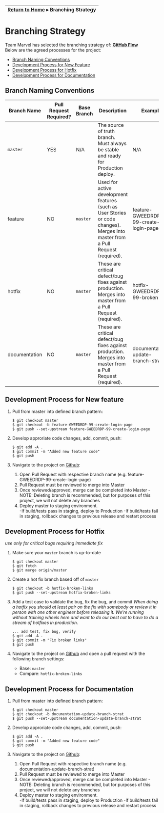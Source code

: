 | [Return to Home](README.md) ▸ **Branching Strategy** |
| ---------------------------------------------------- |

# Branching Strategy

Team Marvel has selected the branching strategy of:  [**GitHub Flow**](https://guides.github.com/introduction/flow/)  
Below are the agreed processes for the project:
- [Branch Naming Conventions](#branch-naming-conventions)
- [Development Process for New Feature](#development-process-for-new-feature)
- [Development Process for Hotfix](#development-process-for-hotfix)
- [Development Process for Documentation](#development-process-for-hotfix)

## Branch Naming Conventions

| Branch Name | Pull Request Required? | Base Branch | Description | Example |      
| ------------|------------------------|-------------|-------------|---------|
| `master`    | YES                    | N/A         | The source of truth branch.  Must always be stable and ready for Production deploy. | N/A
| feature | NO                         | `master`    | Used for active development features (such as User Stories or code changes).  Merges into master from a Pull Request (required). | feature-GWEEDRDP-99-create-login-page
| hotfix | NO                      | `master`    | These are critical defect/bug fixes against production. Merges into master from a Pull Request (required). | hotfix-GWEEDRDP-99-broken-link
| documentation | NO                      | `master`    | These are critical defect/bug fixes against production. Merges into master from a Pull Request (required). | documentation-update-branch-strat

## Development Process for New feature

1. Pull from master into defined branch pattern:
   ```
   $ git checkout master
   $ git checkout -b feature-GWEEDRDP-99-create-login-page
   $ git push --set-upstream feature-GWEEDRDP-99-create-login-page
   ```

2. Develop approriate code changes, add, commit, push:
   ```
   $ git add -A .
   $ git commit -m "Added new feature code"
   $ git push
   ```

3. Navigate to the project on [Github](www.github.com):
   1. Open Pull Request with respective branch name (e.g. feature-GWEEDRDP-99-create-login-page)
   2. Pull Request must be reviewed to merge into Master
   3. Once reviewed/approved, merge can be completed into Master
      -NOTE:  Deleting branch is recommended, but for purposes of this project, we will not delete any branches
   4. Deploy master to staging environment.  
      -If build/tests pass in staging, deploy to Production
      -If build/tests fail in staging, rollback changes to previous release and restart process



## Development Process for Hotfix
*use only for critical bugs requiring immediate fix*

1. Make sure your `master` branch is up-to-date

   ```
   $ git checkout master
   $ git fetch
   $ git merge origin/master
   ```

2. Create a hot fix branch based off of `master`

   ```
   $ git checkout -b hotfix-broken-links
   $ git push --set-upstream hotfix-broken-links
   ```

3. Add a test case to validate the bug, fix the bug, and commit
   *When doing a hotfix you should at _least_ pair on the fix with somebody or
   review it in person with one other engineer before releasing it. We're
   running without training wheels here and want to do our best not to have to
   do a stream of hotfixes in production.*
   ```
   ... add test, fix bug, verify
   $ git add -A .
   $ git commit -m "Fix broken links"
   $ git push
   ```

4. Navigate to the project on [Github](www.github.com) and open a pull request
   with the following branch settings:
   * Base: `master`
   * Compare: `hotfix-broken-links`

## Development Process for Documentation

1. Pull from master into defined branch pattern:
   ```
   $ git checkout master
   $ git checkout -b documentation-update-branch-strat
   $ git push --set-upstream documentation-update-branch-strat
   ```

2. Develop approriate code changes, add, commit, push:
   ```
   $ git add -A .
   $ git commit -m "Added new feature code"
   $ git push
   ```

3. Navigate to the project on [Github](www.github.com):
   1. Open Pull Request with respective branch name (e.g. documentation-update-branch-strat)
   2. Pull Request must be reviewed to merge into Master
   3. Once reviewed/approved, merge can be completed into Master
      -NOTE:  Deleting branch is recommended, but for purposes of this project, we will not delete any branches
   4. Deploy master to staging environment.  
      -If build/tests pass in staging, deploy to Production
      -If build/tests fail in staging, rollback changes to previous release and restart process


